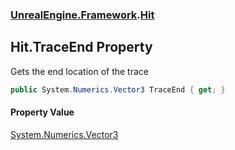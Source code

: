 ### [UnrealEngine.Framework](./UnrealEngine-Framework.md 'UnrealEngine.Framework').[Hit](./Hit.md 'UnrealEngine.Framework.Hit')
## Hit.TraceEnd Property
Gets the end location of the trace  
```csharp
public System.Numerics.Vector3 TraceEnd { get; }
```
#### Property Value
[System.Numerics.Vector3](https://docs.microsoft.com/en-us/dotnet/api/System.Numerics.Vector3 'System.Numerics.Vector3')  
